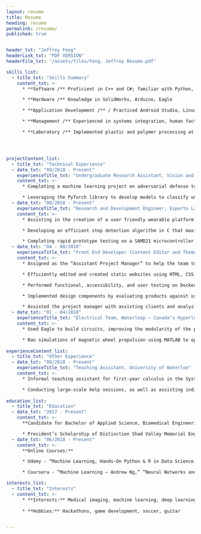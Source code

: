 ```yaml
---
layout: resume
title: Resume
heading: resume
permalink: /resume/
published: true


header_txt: "Jeffrey Feng"
headerLink_txt: "PDF VERSION"
headerFile_txt: "/assets/files/Feng, Jeffrey Resume.pdf"

skills_list:
  - title_txt: "Skills Summary"
    content_txt: >-
      * **Software /** Proficient in C++ and C#; familiar with Python, MATLAB, Git, R, MongoDB

      * **Hardware /** Knowledge in SolidWorks, Arduino, Eagle

      * **Application Development /** / Practiced Android Studio, Linux, React.js, JQuery, HTML5, CSS, Jekyll, Drupal

      * **Management /** Experienced in systems integration, human factors, test design, and accident analysis

      * **Laboratory /** Implemented plastic and polymer processing at the University of Michigan




projectContent_list:
  - title_txt: "Technical Experience"
  - date_txt: "09/2018 - Present"
    experienceTitle_txt: "Undergraduate Research Assistant, Vision and Image Processing Group, University of Waterloo"
    content_txt: >-
      * Completing a machine learning project on adversarial defense to improve image classifications s

      * Leveraging the PyTorch library to develop models to classify unrecognizable noise and perturbations
  - date_txt: "08/2018 - Present"
    experienceTitle_txt: "Research and Development Engineer, Esperto Labs (Student Design Team)"
    content_txt: >-
      * Assisting in the creation of a user friendly wearable platform for biometric data collection

      * Developing an efficient step detection algorithm in C that maximizes accuracy and reduces noise  

      * Completing rapid prototype testing on a SAMD21 microcontroller and a MPU9250
  - date_txt: "04 - 08/2018"
    experienceTitle_txt: "Front End Developer (Content Editor and Themer), Ontario Institute for Cancer Research"
    content_txt: >-
      * Assigned as the “Assistant Project Manager” to help the team to operate on over ten projects concurrently 

      * Efficiently edited and created static websites using HTML, CSS, React.js, JQuery, Jekyll, and Liquid

      * Performed functional, accessibility, and user testing on Docker instances and MongoDB databases

      * Implemented design components by evaluating products against user scenarios with InVision and converting the designs into tasks for the development team using OmniGraffle and Jira

      * Assisted the project manager with assisting clients and analyzing and improving workflows of products
  - date_txt: "01 - 04/2018"
    experienceTitle_txt: "Electrical Team, Waterloop – Canada’s Hyperloop (Student Design Team)"
    content_txt: >-
      * Used Eagle to build circuits, improving the modularity of the pod and reducing failure modes

      * Ran simulations of magnetic wheel propulsion using MATLAB to optimize our propulsion systems
  
experienceContent_list:
  - title_txt: "Other Experience"
  - date_txt: "09/2018 - Present"
    experienceTitle_txt: "Teaching Assistant, University of Waterloo"
    content_txt: >-
      * Informal teaching assistant for first-year calculus in the Systems Design Engineering department

      * Conducting large-scale help sessions, as well as assisting individuals on a more personal scale 
 
education_list:
  - title_txt: "Education"
  - date_txt: "2017 - Present"
    content_txt: >-
      **Candidate for Bachelor of Applied Science, Biomedical Engineering, University of Waterloo**

      * President’s Scholarship of Distinction Shad Valley Memorial Engineering Scholarship, Lau Engineering Scholarship, First in Class Engineering Scholarship 
  - date_txt: "06/2018 - Present"
    content_txt: >-
      **Online Courses:**

      * Udemy - “Machine Learning, Hands-On Python & R in Data Science,” “Deep Learning, Hands-On Artificial Neural Networks,” “Modern React with Redux” 

      * Coursera - “Machine Learning – Andrew Ng,” “Neural Networks and Deep Learning – Andrew Ng”

interests_list:
  - title_txt: "Interests"
  - content_txt: >-
      * **Interests:** Medical imaging, machine learning, deep learning
      
      * **Hobbies:** Hackathons, game development, soccer, guitar
 

---
```





